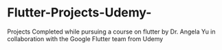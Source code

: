 # Flutter-Projects-Udemy-
Projects Completed while pursuing a course on flutter by Dr. Angela Yu in collaboration with the Google Flutter team from Udemy
